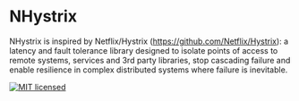 # NHystrix
NHystrix is inspired by Netflix/Hystrix (https://github.com/Netflix/Hystrix): a latency and fault tolerance library designed to isolate points of access to remote systems, services and 3rd party libraries, stop cascading failure and enable resilience in complex distributed systems where failure is inevitable.

[![MIT licensed](https://img.shields.io/badge/license-MIT-blue.svg)](https://raw.githubusercontent.com/milestonetg/nhystrix/master/LICENSE)
